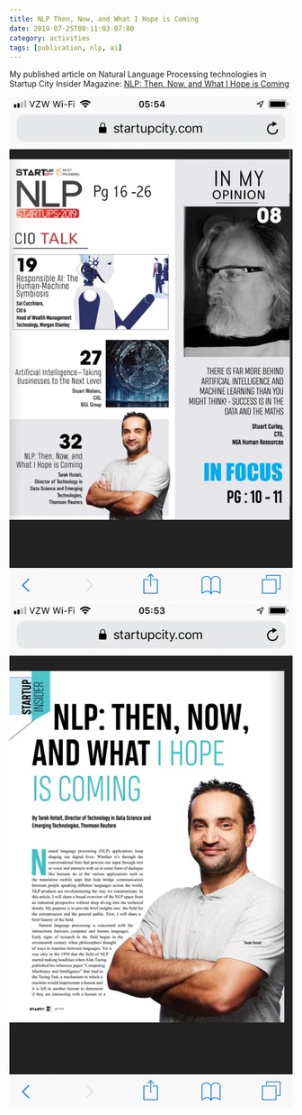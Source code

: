 ```yaml
---
title: NLP Then, Now, and What I Hope is Coming
date: 2019-07-25T08:11:03-07:00
category: activities
tags: [publication, nlp, ai]
---
```

My published article on Natural Language Processing technologies in Startup City Insider Magazine: [NLP: Then, Now, and What I Hope is Coming](https://nlp.startupcity.com/startup-insider/nlp-then-now-and-what-i-hope-is-coming-nwid-1105.html)

![image1](/assets/images/events/startup.png)
![image2](/assets/images/events/startup1.png)
